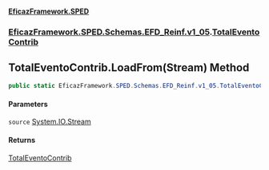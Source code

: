 #### [EficazFramework.SPED](EficazFrameworkSPED.md 'EficazFramework SPED')
### [EficazFramework.SPED.Schemas.EFD_Reinf.v1_05](EficazFramework.SPED.Schemas.EFD_Reinf.v1_05.md 'EficazFramework.SPED.Schemas.EFD_Reinf.v1_05').[TotalEventoContrib](EficazFramework.SPED.Schemas.EFD_Reinf.v1_05/TotalEventoContrib.md 'EficazFramework.SPED.Schemas.EFD_Reinf.v1_05.TotalEventoContrib')

## TotalEventoContrib.LoadFrom(Stream) Method

```csharp
public static EficazFramework.SPED.Schemas.EFD_Reinf.v1_05.TotalEventoContrib LoadFrom(System.IO.Stream source);
```
#### Parameters

<a name='EficazFramework.SPED.Schemas.EFD_Reinf.v1_05.TotalEventoContrib.LoadFrom(System.IO.Stream).source'></a>

`source` [System.IO.Stream](https://docs.microsoft.com/en-us/dotnet/api/System.IO.Stream 'System.IO.Stream')

#### Returns
[TotalEventoContrib](EficazFramework.SPED.Schemas.EFD_Reinf.v1_05/TotalEventoContrib.md 'EficazFramework.SPED.Schemas.EFD_Reinf.v1_05.TotalEventoContrib')